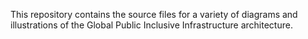 This repository contains the source files for a variety of diagrams and illustrations of the Global Public Inclusive Infrastructure architecture.
